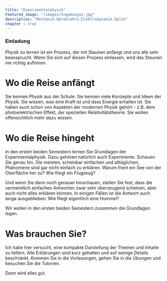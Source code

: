 ```yaml
---
title: "Experimentalphysik"
Featured_image: "/images/Ingamozgas.jpg"
description: "Mechanik.Wärmelehre.Elektrodynamik.Optik"
chapter : true
---
```

### Einladung

Physik zu lernen ist ein Prozess, der mit Staunen anfängt und uns alle sehr
beansprucht. Wenn Sie sich auf diesen Prozess einlassen, wird das Staunen nie richtig aufhören.
# Wo die Reise anfängt
Sie kennen Physik aus der Schule. Sie kennen viele Konzepte und Ideen der Physik. 
Sie wissen, was eine Kraft ist und dass Energie erhalten ist. Sie haben
auch schon von Aspekten der modernen Physik gehört - z.B. dem photoelektrischen
Effekt, der speziellen Relativitätstheorie. 
Sie wollen offensichtlich mehr dazu wissen.

# Wo die Reise hingeht
In den ersten beiden Semestern lernen Sie Grundlagen der Experimentalphysik. Dazu
gehören natürlich auch Experimente. Schauen Sie genau hin. Die meisten, scheinbar
einfachen und alltäglichen, Phänomene sind gar nicht einfach zu erklären. Warum friert
ein See von der Oberfläche her zu? Wie fliegt ein Flugzeug? 

Und wenn Sie dann noch genauer hinschauen, stellen Sie fest, dass die 
vermeintlich einfachen Antworten 
zwar sehr überzeugend scheinen, aber auch nicht alles erklären können. In einigen 
Fällen ist die Antwort auch lange ausgeblieben: Wie fliegt eigentlich eine Hummel?

Wir wollen in den ersten beiden Semestern _zusammen_ die Grundlagen legen. 

# Was brauchen Sie?
Ich habe hier versucht, eine kompakte Darstellung der Themen und Inhalte 
zu liefern. Alle Erklärungen sind kurz gehalten und auf wenige Details beschränkt.
Kommen Sie in die Vorlesungen, gehen Sie in die Übungen und besuchen Sie 
die Tutorien.

Dann wird alles gut. 

